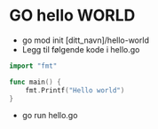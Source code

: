 # GO hello WORLD

* go mod init [ditt_navn]/hello-world
* Legg til følgende kode i hello.go

```go
import "fmt"

func main() {
	fmt.Printf("Hello world")
}
```

* go run hello.go
